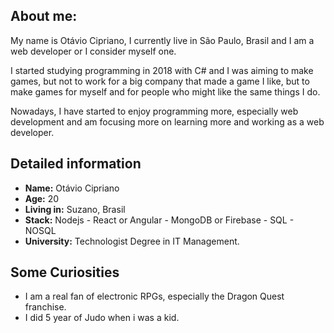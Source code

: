 ## About me:

My name is Otávio Cipriano, I currently live in São Paulo, Brasil and I am a web developer or I consider myself one.

I started studying programming in 2018 with C# and I was aiming to make games, but not to work for a big company that made a game I like, but to make games for myself and for people who might like the same things I do.

Nowadays, I have started to enjoy programming more, especially web development and am focusing more on learning more and working as a web developer. 

## Detailed information

- **Name:** Otávio Cipriano
- **Age:** 20
- **Living in:** Suzano, Brasil
- **Stack:** Nodejs - React or Angular - MongoDB or Firebase - SQL - NOSQL 
- **University:** Technologist Degree in IT Management.
 
## Some Curiosities

- I am a real fan of electronic RPGs, especially the Dragon Quest franchise.
- I did 5 year of Judo when i was a kid. 
